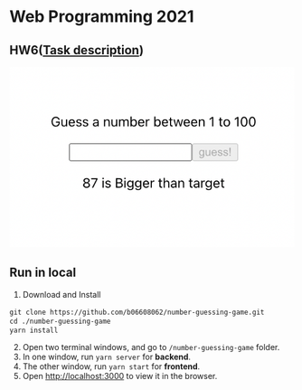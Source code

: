 # Web Programming 2021

## HW6([Task description](https://github.com/b06608062/number-guessing-game/blob/master/hw6.pdf))
![This is an image](https://github.com/b06608062/number-guessing-game/blob/master/demo_image/%E6%88%AA%E5%9C%96%202022-03-25%20%E4%B8%8B%E5%8D%886.27.42.png)

## Run in local
1. Download and Install
```
git clone https://github.com/b06608062/number-guessing-game.git
cd ./number-guessing-game
yarn install
```
2. Open two terminal windows, and go to `/number-guessing-game` folder.
3. In one window, run `yarn server` for **backend**.
4. The other window, run `yarn start` for **frontend**.
5. Open [http://localhost:3000](http://localhost:3000) to view it in the browser.
